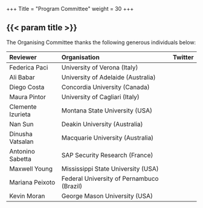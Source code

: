 +++
Title = "Program Committee"
weight = 30
+++

## {{< param title >}}

The Organising Committee thanks the following generous individuals below:






| **Reviewer**		 | **Organisation** 	 | **Twitter**	 	 |
|:---------------|:-------------------|:---------------|
|Federica Paci|University of Verona (Italy)|       |
|Ali Babar|University of Adelaide (Australia)|     |
|Diego Costa|Concordia University (Canada)|        |
|Maura Pintor|University of Cagliari (Italy)|      |
|Clemente Izurieta|Montana State University (USA)| |
|Nan Sun|Deakin University (Australia)|            |
|Dinusha Vatsalan|Macquarie University (Australia)|        |
|Antonino Sabetta  | SAP Security Research (France)  |  |
|Maxwell Young | Mississippi State University (USA) ||
|Mariana Peixoto| Federal University of Pernambuco (Brazil) ||
|Kevin Moran|George Mason University (USA)||
